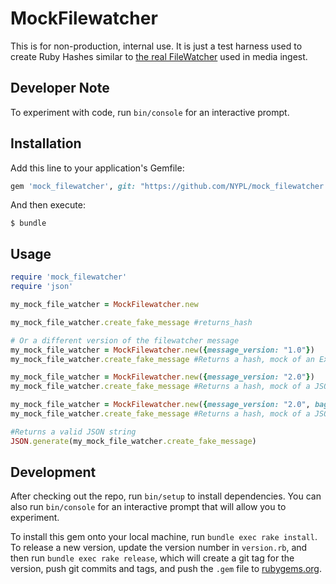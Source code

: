 # MockFilewatcher

This is for non-production, internal use.
It is just a test harness used to create Ruby Hashes similar
to [the real FileWatcher](https://github.com/NYPL/Processor) used in media ingest.

## Developer Note

To experiment with code, run `bin/console` for an interactive prompt.

## Installation

Add this line to your application's Gemfile:

```ruby
gem 'mock_filewatcher', git: "https://github.com/NYPL/mock_filewatcher.git", tag: "some-version-number"
```

And then execute:

    $ bundle

## Usage


```ruby
require 'mock_filewatcher'
require 'json'

my_mock_file_watcher = MockFilewatcher.new

my_mock_file_watcher.create_fake_message #returns_hash

# Or a different version of the filewatcher message
my_mock_file_watcher = MockFilewatcher.new({message_version: "1.0"})
my_mock_file_watcher.create_fake_message #Returns a hash, mock of an Excel Video bag

my_mock_file_watcher = MockFilewatcher.new({message_version: "2.0"})
my_mock_file_watcher.create_fake_message #Returns a hash, mock of a JSON Video bag

my_mock_file_watcher = MockFilewatcher.new({message_version: "2.0", bag_disposition: "audio"})
my_mock_file_watcher.create_fake_message #Returns a hash, mock of a JSON Audio bag

#Returns a valid JSON string
JSON.generate(my_mock_file_watcher.create_fake_message)
```

## Development

After checking out the repo, run `bin/setup` to install dependencies. You can also run `bin/console` for an interactive prompt that will allow you to experiment.

To install this gem onto your local machine, run `bundle exec rake install`. To release a new version, update the version number in `version.rb`, and then run `bundle exec rake release`, which will create a git tag for the version, push git commits and tags, and push the `.gem` file to [rubygems.org](https://rubygems.org).
